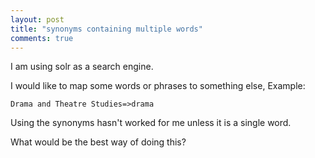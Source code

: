 ```yaml
---
layout: post
title: "synonyms containing multiple words"
comments: true
---
```


I am using solr as a search engine.

I would like to map some words or phrases to something else, Example:

```
Drama and Theatre Studies=>drama

```

Using the synonyms hasn't worked for me unless it is a single word.

What would be the best way of doing this?